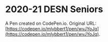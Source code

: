 # 2020-21 DESN Seniors

A Pen created on CodePen.io. Original URL: [https://codepen.io/mlybbert1/pen/wvJYoJq](https://codepen.io/mlybbert1/pen/wvJYoJq).


